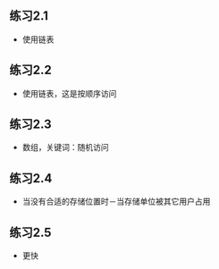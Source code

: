 ## 练习2.1
- 使用链表
## 练习2.2
- 使用链表，这是按顺序访问
## 练习2.3
- 数组，关键词：随机访问
## 练习2.4
- 当没有合适的存储位置时－当存储单位被其它用户占用
## 练习2.5
- 更快
